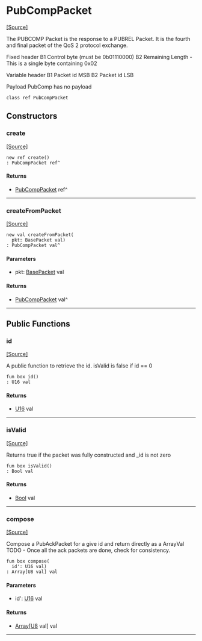# PubCompPacket
<span class="source-link">[[Source]](src/mqtt-publisher/pubCompPacket.md#L-0-7)</span>

The PUBCOMP Packet is the response to a PUBREL Packet. It is the fourth
and final packet of the QoS 2 protocol exchange.

Fixed header
B1  Control byte (must be 0b01110000)
B2  Remaining Length - This is a single byte containing 0x02   

Variable header
B1 Packet id MSB
B2 Packet id LSB 

Payload
PubComp has no payload


```pony
class ref PubCompPacket
```

## Constructors

### create
<span class="source-link">[[Source]](src/mqtt-publisher/pubCompPacket.md#L-0-26)</span>


```pony
new ref create()
: PubCompPacket ref^
```

#### Returns

* [PubCompPacket](mqtt-publisher-PubCompPacket.md) ref^

---

### createFromPacket
<span class="source-link">[[Source]](src/mqtt-publisher/pubCompPacket.md#L-0-29)</span>


```pony
new val createFromPacket(
  pkt: BasePacket val)
: PubCompPacket val^
```
#### Parameters

*   pkt: [BasePacket](mqtt-utilities-BasePacket.md) val

#### Returns

* [PubCompPacket](mqtt-publisher-PubCompPacket.md) val^

---

## Public Functions

### id
<span class="source-link">[[Source]](src/mqtt-publisher/pubCompPacket.md#L-0-38)</span>


A public function to retrieve the id. isValid is false if id == 0


```pony
fun box id()
: U16 val
```

#### Returns

* [U16](builtin-U16.md) val

---

### isValid
<span class="source-link">[[Source]](src/mqtt-publisher/pubCompPacket.md#L-0-45)</span>


Returns true if the packet was fully constructed and _id is not zero


```pony
fun box isValid()
: Bool val
```

#### Returns

* [Bool](builtin-Bool.md) val

---

### compose
<span class="source-link">[[Source]](src/mqtt-publisher/pubCompPacket.md#L-0-52)</span>


Compose a PubAckPacket for a give id and return directly as a ArrayVal 
TODO - Once all the ack packets are done, check for consistency.


```pony
fun box compose(
  id': U16 val)
: Array[U8 val] val
```
#### Parameters

*   id': [U16](builtin-U16.md) val

#### Returns

* [Array](builtin-Array.md)\[[U8](builtin-U8.md) val\] val

---

